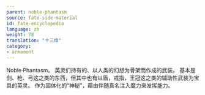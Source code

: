 ```yaml
---
parent: noble-phantasm
source: fate-side-material
id: fate-encyclopedia
language: zh
weight: 78
translation: "十三维"
category:
- armament
---
```


Noble·Phantasm。
英灵们持有的、以人类的幻想为骨架而作成的武装。
基本是剑、枪、弓这之类的东西，但其中也有以盾，戒指，王冠这之类的辅助性武装为宝具的英灵。
作为固体化的“神秘”，藉由伴随真名注入魔力来发挥能力。
